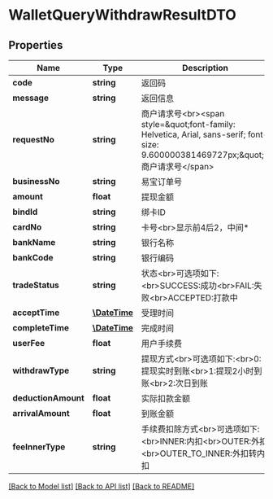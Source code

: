 # WalletQueryWithdrawResultDTO

## Properties
Name | Type | Description | Notes
------------ | ------------- | ------------- | -------------
**code** | **string** | 返回码 | [optional] 
**message** | **string** | 返回信息 | [optional] 
**requestNo** | **string** | 商户请求号&lt;br&gt;&lt;span style&#x3D;\&quot;font-family: Helvetica, Arial, sans-serif; font-size: 9.600000381469727px;\&quot;&gt;商户请求号&lt;/span&gt; | [optional] 
**businessNo** | **string** | 易宝订单号 | [optional] 
**amount** | **float** | 提现金额 | [optional] 
**bindId** | **string** | 绑卡ID | [optional] 
**cardNo** | **string** | 卡号&lt;br&gt;显示前4后2，中间* | [optional] 
**bankName** | **string** | 银行名称 | [optional] 
**bankCode** | **string** | 银行编码 | [optional] 
**tradeStatus** | **string** | 状态&lt;br&gt;可选项如下:&lt;br&gt;SUCCESS:成功&lt;br&gt;FAIL:失败&lt;br&gt;ACCEPTED:打款中 | [optional] 
**acceptTime** | [**\DateTime**](\DateTime.md) | 受理时间 | [optional] 
**completeTime** | [**\DateTime**](\DateTime.md) | 完成时间 | [optional] 
**userFee** | **float** | 用户手续费 | [optional] 
**withdrawType** | **string** | 提现方式&lt;br&gt;可选项如下:&lt;br&gt;0:提现实时到账&lt;br&gt;1:提现2小时到账&lt;br&gt;2:次日到账 | [optional] 
**deductionAmount** | **float** | 实际扣款金额 | [optional] 
**arrivalAmount** | **float** | 到账金额 | [optional] 
**feeInnerType** | **string** | 手续费扣除方式&lt;br&gt;可选项如下:&lt;br&gt;INNER:内扣&lt;br&gt;OUTER:外扣&lt;br&gt;OUTER_TO_INNER:外扣转内扣 | [optional] 

[[Back to Model list]](../README.md#documentation-for-models) [[Back to API list]](../README.md#documentation-for-api-endpoints) [[Back to README]](../README.md)


